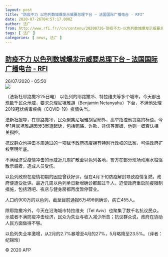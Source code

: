 ```yaml
---
layout: post
title: "防疫不力 以色列数城爆发示威要总理下台 – 法国国际广播电台 - RFI"
date: 2020-07-26T04:57:17.000Z
author: 法广
from: http://www.rfi.fr//cn/contenu/20200726-防疫不力-以色列数城爆发示威要总理下台
tags: [ 法广 ]
categories: [ news, 法广 ]
---
```

<!--1595739437000-->
[防疫不力 以色列数城爆发示威要总理下台 – 法国国际广播电台 - RFI](http://www.rfi.fr//cn/contenu/20200726-%E9%98%B2%E7%96%AB%E4%B8%8D%E5%8A%9B-%E4%BB%A5%E8%89%B2%E5%88%97%E6%95%B0%E5%9F%8E%E7%88%86%E5%8F%91%E7%A4%BA%E5%A8%81%E8%A6%81%E6%80%BB%E7%90%86%E4%B8%8B%E5%8F%B0)
------

<div>
<div>26/07/2020 - 05:50</div><img src="https://s.rfi.fr/media/display/c704b378-cef7-11ea-a848-005056a964fe/w:310/p:16x9/int0003b.200726115001.jpg"><div class="t-content__body u-clearfix"><div class="m-interstitial"></div><p>（法新社耶路撒冷25日电）    以色列的耶路撒冷、特拉维夫等多个城市，今天都出现数千民众示威，要求总理尼坦雅胡（Benjamin Netanyahu）下台，不满他处理2019冠状病毒疾病（COVID-19）疫情失当。</p><p>    法新社报导，在耶路撒冷，民众聚集尼坦雅胡官邸外，高举指控他贪腐的标语。今年1月尼坦雅胡因涉3案遭起诉，包括贿赂、诈欺、背信等罪嫌，他则一概否认相关指控。</p><p>    抗议群众也抨击本周通过的一项赋予政府抗疫拥有特别行政权的法案，可供政府扩权至明年底。</p><p>    不满经济受疫情冲击的示威近几周扩散至以色列各地，警方在部分现场动用水柱驱散示威者，造成人员受伤。</p><p>    以色列政府在疫情初期的因应曾获好评，但在4月下旬防疫解封导致疫情复燃，政府便遭受批评。最近几周以色列单日新增确诊都超过千人，迫使政府重启防疫限制措施，包括酒吧、夜店与健身房都再度暂停营业。</p><p>    人口约900万的以色列，截至目前通报6万496例确诊，病亡455人。</p><p>    除耶路撒冷外，今天在沿海城市特拉维夫（Tel Aviv）也聚集了数千名抗议民众。示威者不满防疫冲击经济，民众为失业与收入减少所苦；抗议群众说，政府在协助人民方面做得不够。</p><p>    以色列失业率激增，从2月的2.7%暴增至4月的27%，5月略降至23.5%。（译者：纪锦玲）</p><p class="t-copyright">© 2020 AFP</p>        </div>
</div>
